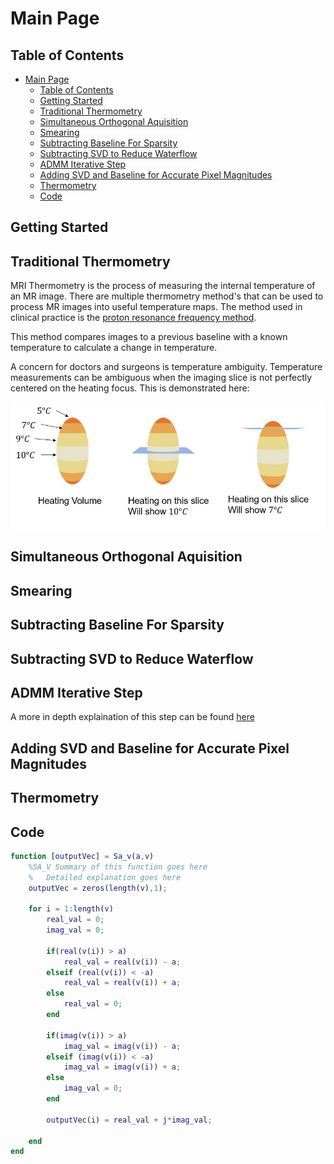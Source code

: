 



# Main Page

## Table of Contents

- [Main Page](#main-page)
  - [Table of Contents](#table-of-contents)
  - [Getting Started](#getting-started)
  - [Traditional Thermometry](#traditional-thermometry)
  - [Simultaneous Orthogonal Aquisition](#simultaneous-orthogonal-aquisition)
  - [Smearing](#smearing)
  - [Subtracting Baseline For Sparsity](#subtracting-baseline-for-sparsity)
  - [Subtracting  SVD to Reduce Waterflow](#subtracting--svd-to-reduce-waterflow)
  - [ADMM Iterative Step](#admm-iterative-step)
  - [Adding SVD and Baseline for Accurate Pixel Magnitudes](#adding-svd-and-baseline-for-accurate-pixel-magnitudes)
  - [Thermometry](#thermometry)
  - [Code](#code)

## Getting Started

## Traditional Thermometry

MRI Thermometry is the process of measuring the internal temperature of an MR image.  There are multiple thermometry method's that can be used to process MR images into useful temperature maps.  The method used in clinical practice is the [proton resonance frequency method](thermometry.md).

This method compares images to a previous baseline with a known temperature to calculate a change in temperature.

A concern for doctors and surgeons is temperature ambiguity.  Temperature measurements can be ambiguous when the imaging slice is not perfectly centered on the heating focus.  This is demonstrated here:

![temperatureAmbiguity](temperatureAmbiguity.JPG)




## Simultaneous Orthogonal Aquisition

## Smearing

## Subtracting Baseline For Sparsity

## Subtracting  SVD to Reduce Waterflow

## ADMM Iterative Step

A more in depth explaination of this step can be found [here](admm.md)
  
## Adding SVD and Baseline for Accurate Pixel Magnitudes

## Thermometry

## Code
```matlab
function [outputVec] = Sa_v(a,v)
    %SA_V Summary of this function goes here
    %   Detailed explanation goes here
    outputVec = zeros(length(v),1);

    for i = 1:length(v)
        real_val = 0;
        imag_val = 0;

        if(real(v(i)) > a)
            real_val = real(v(i)) - a;
        elseif (real(v(i)) < -a) 
            real_val = real(v(i)) + a; 
        else
            real_val = 0;
        end

        if(imag(v(i)) > a)
            imag_val = imag(v(i)) - a;
        elseif (imag(v(i)) < -a) 
            imag_val = imag(v(i)) + a; 
        else
            imag_val = 0;
        end

        outputVec(i) = real_val + j*imag_val;

    end
end
```